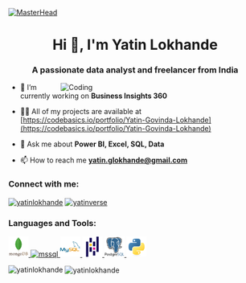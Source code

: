 

[![MasterHead](https://static.wixstatic.com/media/6c3893_60b02f5779ab4a239a715f41ba6a007e~mv2_d_5000_1447_s_2.gif)](https://YatinLokhande.io)

<h1 align="center">Hi 👋, I'm Yatin Lokhande</h1>
<h3 align="center">A passionate data analyst and freelancer from India</h3>
<img align="right" alt="Coding" width="400" src="https://cdn.dribbble.com/users/1162077/screenshots/3848914/programmer.gif">


- 🔭 I’m currently working on **Business Insights 360**

- 👨‍💻 All of my projects are available at [https://codebasics.io/portfolio/Yatin-Govinda-Lokhande](https://codebasics.io/portfolio/Yatin-Govinda-Lokhande)

- 💬 Ask me about **Power BI, Excel, SQL, Data**

- 📫 How to reach me **yatin.glokhande@gmail.com**

<h3 align="left">Connect with me:</h3>
<p align="left">
<a href="https://linkedin.com/in/yatinlokhande" target="blank"><img align="center" src="https://raw.githubusercontent.com/rahuldkjain/github-profile-readme-generator/master/src/images/icons/Social/linked-in-alt.svg" alt="yatinlokhande" height="30" width="40" /></a>
<a href="https://instagram.com/yatinverse" target="blank"><img align="center" src="https://raw.githubusercontent.com/rahuldkjain/github-profile-readme-generator/master/src/images/icons/Social/instagram.svg" alt="yatinverse" height="30" width="40" /></a>
</p>

<h3 align="left">Languages and Tools:</h3>
<p align="left"> <a href="https://www.mongodb.com/" target="_blank" rel="noreferrer"> <img src="https://raw.githubusercontent.com/devicons/devicon/master/icons/mongodb/mongodb-original-wordmark.svg" alt="mongodb" width="40" height="40"/> </a> <a href="https://www.microsoft.com/en-us/sql-server" target="_blank" rel="noreferrer"> <img src="https://www.svgrepo.com/show/303229/microsoft-sql-server-logo.svg" alt="mssql" width="40" height="40"/> </a> <a href="https://www.mysql.com/" target="_blank" rel="noreferrer"> <img src="https://raw.githubusercontent.com/devicons/devicon/master/icons/mysql/mysql-original-wordmark.svg" alt="mysql" width="40" height="40"/> </a> <a href="https://pandas.pydata.org/" target="_blank" rel="noreferrer"> <img src="https://raw.githubusercontent.com/devicons/devicon/2ae2a900d2f041da66e950e4d48052658d850630/icons/pandas/pandas-original.svg" alt="pandas" width="40" height="40"/> </a> <a href="https://www.postgresql.org" target="_blank" rel="noreferrer"> <img src="https://raw.githubusercontent.com/devicons/devicon/master/icons/postgresql/postgresql-original-wordmark.svg" alt="postgresql" width="40" height="40"/> </a> <a href="https://www.python.org" target="_blank" rel="noreferrer"> <img src="https://raw.githubusercontent.com/devicons/devicon/master/icons/python/python-original.svg" alt="python" width="40" height="40"/> </a> </p>

<p><img align="left" src="https://github-readme-stats.vercel.app/api/top-langs?username=yatinlokhande&show_icons=true&locale=en&layout=compact" alt="yatinlokhande" /></p>

<p>&nbsp;<img align="center" src="https://github-readme-stats.vercel.app/api?username=yatinlokhande&show_icons=true&locale=en" alt="yatinlokhande" /></p>
